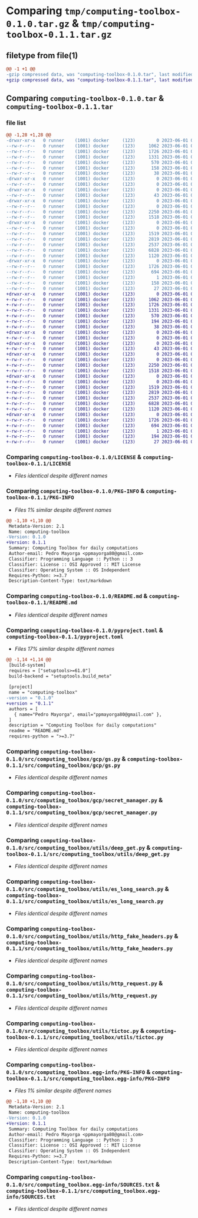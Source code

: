 # Comparing `tmp/computing-toolbox-0.1.0.tar.gz` & `tmp/computing-toolbox-0.1.1.tar.gz`

## filetype from file(1)

```diff
@@ -1 +1 @@
-gzip compressed data, was "computing-toolbox-0.1.0.tar", last modified: Thu Jun  1 03:58:49 2023, max compression
+gzip compressed data, was "computing-toolbox-0.1.1.tar", last modified: Thu Jun  1 09:19:24 2023, max compression
```

## Comparing `computing-toolbox-0.1.0.tar` & `computing-toolbox-0.1.1.tar`

### file list

```diff
@@ -1,28 +1,28 @@
-drwxr-xr-x   0 runner    (1001) docker     (123)        0 2023-06-01 03:58:49.716709 computing-toolbox-0.1.0/
--rw-r--r--   0 runner    (1001) docker     (123)     1062 2023-06-01 03:58:40.000000 computing-toolbox-0.1.0/LICENSE
--rw-r--r--   0 runner    (1001) docker     (123)     1726 2023-06-01 03:58:49.716709 computing-toolbox-0.1.0/PKG-INFO
--rw-r--r--   0 runner    (1001) docker     (123)     1331 2023-06-01 03:58:40.000000 computing-toolbox-0.1.0/README.md
--rw-r--r--   0 runner    (1001) docker     (123)      570 2023-06-01 03:58:40.000000 computing-toolbox-0.1.0/pyproject.toml
--rw-r--r--   0 runner    (1001) docker     (123)      158 2023-06-01 03:58:40.000000 computing-toolbox-0.1.0/requirements.txt
--rw-r--r--   0 runner    (1001) docker     (123)       38 2023-06-01 03:58:49.716709 computing-toolbox-0.1.0/setup.cfg
-drwxr-xr-x   0 runner    (1001) docker     (123)        0 2023-06-01 03:58:49.712708 computing-toolbox-0.1.0/src/
--rw-r--r--   0 runner    (1001) docker     (123)        0 2023-06-01 03:58:40.000000 computing-toolbox-0.1.0/src/__init__.py
-drwxr-xr-x   0 runner    (1001) docker     (123)        0 2023-06-01 03:58:49.712708 computing-toolbox-0.1.0/src/computing_toolbox/
--rw-r--r--   0 runner    (1001) docker     (123)       43 2023-06-01 03:58:40.000000 computing-toolbox-0.1.0/src/computing_toolbox/__init__.py
-drwxr-xr-x   0 runner    (1001) docker     (123)        0 2023-06-01 03:58:49.712708 computing-toolbox-0.1.0/src/computing_toolbox/gcp/
--rw-r--r--   0 runner    (1001) docker     (123)        0 2023-06-01 03:58:40.000000 computing-toolbox-0.1.0/src/computing_toolbox/gcp/__init__.py
--rw-r--r--   0 runner    (1001) docker     (123)     2250 2023-06-01 03:58:40.000000 computing-toolbox-0.1.0/src/computing_toolbox/gcp/gs.py
--rw-r--r--   0 runner    (1001) docker     (123)     1518 2023-06-01 03:58:40.000000 computing-toolbox-0.1.0/src/computing_toolbox/gcp/secret_manager.py
-drwxr-xr-x   0 runner    (1001) docker     (123)        0 2023-06-01 03:58:49.716709 computing-toolbox-0.1.0/src/computing_toolbox/utils/
--rw-r--r--   0 runner    (1001) docker     (123)        0 2023-06-01 03:58:40.000000 computing-toolbox-0.1.0/src/computing_toolbox/utils/__init__.py
--rw-r--r--   0 runner    (1001) docker     (123)     1519 2023-06-01 03:58:40.000000 computing-toolbox-0.1.0/src/computing_toolbox/utils/deep_get.py
--rw-r--r--   0 runner    (1001) docker     (123)     2819 2023-06-01 03:58:40.000000 computing-toolbox-0.1.0/src/computing_toolbox/utils/es_long_search.py
--rw-r--r--   0 runner    (1001) docker     (123)     2537 2023-06-01 03:58:40.000000 computing-toolbox-0.1.0/src/computing_toolbox/utils/http_fake_headers.py
--rw-r--r--   0 runner    (1001) docker     (123)     6828 2023-06-01 03:58:40.000000 computing-toolbox-0.1.0/src/computing_toolbox/utils/http_request.py
--rw-r--r--   0 runner    (1001) docker     (123)     1120 2023-06-01 03:58:40.000000 computing-toolbox-0.1.0/src/computing_toolbox/utils/tictoc.py
-drwxr-xr-x   0 runner    (1001) docker     (123)        0 2023-06-01 03:58:49.712708 computing-toolbox-0.1.0/src/computing_toolbox.egg-info/
--rw-r--r--   0 runner    (1001) docker     (123)     1726 2023-06-01 03:58:49.000000 computing-toolbox-0.1.0/src/computing_toolbox.egg-info/PKG-INFO
--rw-r--r--   0 runner    (1001) docker     (123)      694 2023-06-01 03:58:49.000000 computing-toolbox-0.1.0/src/computing_toolbox.egg-info/SOURCES.txt
--rw-r--r--   0 runner    (1001) docker     (123)        1 2023-06-01 03:58:49.000000 computing-toolbox-0.1.0/src/computing_toolbox.egg-info/dependency_links.txt
--rw-r--r--   0 runner    (1001) docker     (123)      158 2023-06-01 03:58:49.000000 computing-toolbox-0.1.0/src/computing_toolbox.egg-info/requires.txt
--rw-r--r--   0 runner    (1001) docker     (123)       27 2023-06-01 03:58:49.000000 computing-toolbox-0.1.0/src/computing_toolbox.egg-info/top_level.txt
+drwxr-xr-x   0 runner    (1001) docker     (123)        0 2023-06-01 09:19:24.937215 computing-toolbox-0.1.1/
+-rw-r--r--   0 runner    (1001) docker     (123)     1062 2023-06-01 09:19:14.000000 computing-toolbox-0.1.1/LICENSE
+-rw-r--r--   0 runner    (1001) docker     (123)     1726 2023-06-01 09:19:24.937215 computing-toolbox-0.1.1/PKG-INFO
+-rw-r--r--   0 runner    (1001) docker     (123)     1331 2023-06-01 09:19:14.000000 computing-toolbox-0.1.1/README.md
+-rw-r--r--   0 runner    (1001) docker     (123)      570 2023-06-01 09:19:14.000000 computing-toolbox-0.1.1/pyproject.toml
+-rw-r--r--   0 runner    (1001) docker     (123)      194 2023-06-01 09:19:14.000000 computing-toolbox-0.1.1/requirements.txt
+-rw-r--r--   0 runner    (1001) docker     (123)       38 2023-06-01 09:19:24.937215 computing-toolbox-0.1.1/setup.cfg
+drwxr-xr-x   0 runner    (1001) docker     (123)        0 2023-06-01 09:19:24.933215 computing-toolbox-0.1.1/src/
+-rw-r--r--   0 runner    (1001) docker     (123)        0 2023-06-01 09:19:14.000000 computing-toolbox-0.1.1/src/__init__.py
+drwxr-xr-x   0 runner    (1001) docker     (123)        0 2023-06-01 09:19:24.933215 computing-toolbox-0.1.1/src/computing_toolbox/
+-rw-r--r--   0 runner    (1001) docker     (123)       43 2023-06-01 09:19:14.000000 computing-toolbox-0.1.1/src/computing_toolbox/__init__.py
+drwxr-xr-x   0 runner    (1001) docker     (123)        0 2023-06-01 09:19:24.937215 computing-toolbox-0.1.1/src/computing_toolbox/gcp/
+-rw-r--r--   0 runner    (1001) docker     (123)        0 2023-06-01 09:19:14.000000 computing-toolbox-0.1.1/src/computing_toolbox/gcp/__init__.py
+-rw-r--r--   0 runner    (1001) docker     (123)     2250 2023-06-01 09:19:14.000000 computing-toolbox-0.1.1/src/computing_toolbox/gcp/gs.py
+-rw-r--r--   0 runner    (1001) docker     (123)     1518 2023-06-01 09:19:14.000000 computing-toolbox-0.1.1/src/computing_toolbox/gcp/secret_manager.py
+drwxr-xr-x   0 runner    (1001) docker     (123)        0 2023-06-01 09:19:24.937215 computing-toolbox-0.1.1/src/computing_toolbox/utils/
+-rw-r--r--   0 runner    (1001) docker     (123)        0 2023-06-01 09:19:14.000000 computing-toolbox-0.1.1/src/computing_toolbox/utils/__init__.py
+-rw-r--r--   0 runner    (1001) docker     (123)     1519 2023-06-01 09:19:14.000000 computing-toolbox-0.1.1/src/computing_toolbox/utils/deep_get.py
+-rw-r--r--   0 runner    (1001) docker     (123)     2819 2023-06-01 09:19:14.000000 computing-toolbox-0.1.1/src/computing_toolbox/utils/es_long_search.py
+-rw-r--r--   0 runner    (1001) docker     (123)     2537 2023-06-01 09:19:14.000000 computing-toolbox-0.1.1/src/computing_toolbox/utils/http_fake_headers.py
+-rw-r--r--   0 runner    (1001) docker     (123)     6828 2023-06-01 09:19:14.000000 computing-toolbox-0.1.1/src/computing_toolbox/utils/http_request.py
+-rw-r--r--   0 runner    (1001) docker     (123)     1120 2023-06-01 09:19:14.000000 computing-toolbox-0.1.1/src/computing_toolbox/utils/tictoc.py
+drwxr-xr-x   0 runner    (1001) docker     (123)        0 2023-06-01 09:19:24.937215 computing-toolbox-0.1.1/src/computing_toolbox.egg-info/
+-rw-r--r--   0 runner    (1001) docker     (123)     1726 2023-06-01 09:19:24.000000 computing-toolbox-0.1.1/src/computing_toolbox.egg-info/PKG-INFO
+-rw-r--r--   0 runner    (1001) docker     (123)      694 2023-06-01 09:19:24.000000 computing-toolbox-0.1.1/src/computing_toolbox.egg-info/SOURCES.txt
+-rw-r--r--   0 runner    (1001) docker     (123)        1 2023-06-01 09:19:24.000000 computing-toolbox-0.1.1/src/computing_toolbox.egg-info/dependency_links.txt
+-rw-r--r--   0 runner    (1001) docker     (123)      194 2023-06-01 09:19:24.000000 computing-toolbox-0.1.1/src/computing_toolbox.egg-info/requires.txt
+-rw-r--r--   0 runner    (1001) docker     (123)       27 2023-06-01 09:19:24.000000 computing-toolbox-0.1.1/src/computing_toolbox.egg-info/top_level.txt
```

### Comparing `computing-toolbox-0.1.0/LICENSE` & `computing-toolbox-0.1.1/LICENSE`

 * *Files identical despite different names*

### Comparing `computing-toolbox-0.1.0/PKG-INFO` & `computing-toolbox-0.1.1/PKG-INFO`

 * *Files 1% similar despite different names*

```diff
@@ -1,10 +1,10 @@
 Metadata-Version: 2.1
 Name: computing-toolbox
-Version: 0.1.0
+Version: 0.1.1
 Summary: Computing Toolbox for daily computations
 Author-email: Pedro Mayorga <ppmayorga80@gmail.com>
 Classifier: Programming Language :: Python :: 3
 Classifier: License :: OSI Approved :: MIT License
 Classifier: Operating System :: OS Independent
 Requires-Python: >=3.7
 Description-Content-Type: text/markdown
```

### Comparing `computing-toolbox-0.1.0/README.md` & `computing-toolbox-0.1.1/README.md`

 * *Files identical despite different names*

### Comparing `computing-toolbox-0.1.0/pyproject.toml` & `computing-toolbox-0.1.1/pyproject.toml`

 * *Files 17% similar despite different names*

```diff
@@ -1,14 +1,14 @@
 [build-system]
 requires = ["setuptools>=61.0"]
 build-backend = "setuptools.build_meta"
 
 [project]
 name = "computing-toolbox"
-version = "0.1.0"
+version = "0.1.1"
 authors = [
   { name="Pedro Mayorga", email="ppmayorga80@gmail.com" },
 ]
 description = "Computing Toolbox for daily computations"
 readme = "README.md"
 requires-python = ">=3.7"
```

### Comparing `computing-toolbox-0.1.0/src/computing_toolbox/gcp/gs.py` & `computing-toolbox-0.1.1/src/computing_toolbox/gcp/gs.py`

 * *Files identical despite different names*

### Comparing `computing-toolbox-0.1.0/src/computing_toolbox/gcp/secret_manager.py` & `computing-toolbox-0.1.1/src/computing_toolbox/gcp/secret_manager.py`

 * *Files identical despite different names*

### Comparing `computing-toolbox-0.1.0/src/computing_toolbox/utils/deep_get.py` & `computing-toolbox-0.1.1/src/computing_toolbox/utils/deep_get.py`

 * *Files identical despite different names*

### Comparing `computing-toolbox-0.1.0/src/computing_toolbox/utils/es_long_search.py` & `computing-toolbox-0.1.1/src/computing_toolbox/utils/es_long_search.py`

 * *Files identical despite different names*

### Comparing `computing-toolbox-0.1.0/src/computing_toolbox/utils/http_fake_headers.py` & `computing-toolbox-0.1.1/src/computing_toolbox/utils/http_fake_headers.py`

 * *Files identical despite different names*

### Comparing `computing-toolbox-0.1.0/src/computing_toolbox/utils/http_request.py` & `computing-toolbox-0.1.1/src/computing_toolbox/utils/http_request.py`

 * *Files identical despite different names*

### Comparing `computing-toolbox-0.1.0/src/computing_toolbox/utils/tictoc.py` & `computing-toolbox-0.1.1/src/computing_toolbox/utils/tictoc.py`

 * *Files identical despite different names*

### Comparing `computing-toolbox-0.1.0/src/computing_toolbox.egg-info/PKG-INFO` & `computing-toolbox-0.1.1/src/computing_toolbox.egg-info/PKG-INFO`

 * *Files 1% similar despite different names*

```diff
@@ -1,10 +1,10 @@
 Metadata-Version: 2.1
 Name: computing-toolbox
-Version: 0.1.0
+Version: 0.1.1
 Summary: Computing Toolbox for daily computations
 Author-email: Pedro Mayorga <ppmayorga80@gmail.com>
 Classifier: Programming Language :: Python :: 3
 Classifier: License :: OSI Approved :: MIT License
 Classifier: Operating System :: OS Independent
 Requires-Python: >=3.7
 Description-Content-Type: text/markdown
```

### Comparing `computing-toolbox-0.1.0/src/computing_toolbox.egg-info/SOURCES.txt` & `computing-toolbox-0.1.1/src/computing_toolbox.egg-info/SOURCES.txt`

 * *Files identical despite different names*


